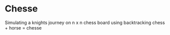# Chesse 

Simulating a knights journey on n x n chess board using backtracking
chess + horse = chesse

